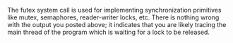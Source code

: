 The futex system call is used for implementing synchronization primitives like mutex, semaphores, reader-writer locks, etc. There is nothing wrong with the output you posted above; it indicates that you are likely tracing the main thread of the program which is waiting for a lock to be released.
